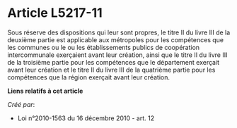 # Article L5217-11

Sous réserve des dispositions qui leur sont propres, le titre II du livre III de la deuxième partie est applicable aux
métropoles pour les compétences que les communes ou le ou les établissements publics de coopération intercommunale exerçaient
avant leur création, ainsi que le titre II du livre III de la troisième partie pour les compétences que le département
exerçait avant leur création et le titre II du livre III de la quatrième partie pour les compétences que la région exerçait
avant leur création.

**Liens relatifs à cet article**

_Créé par_:

  - Loi n°2010-1563 du 16 décembre 2010 - art. 12
